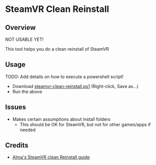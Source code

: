 ﻿# SteamVR Clean Reinstall

## Overview

NOT USABLE YET!

This tool helps you do a clean reinstall of SteamVR

## Usage

TODO: Add details on how to execute a powershell script!

* Download [steamvr-clean-reinstall.ps1](https://raw.githubusercontent.com/GeoMaciolek/steamvr-clean-reinstall/main/steamvr-clean-reinstall.ps1) (Right-click, Save as...)
* Run the above

## Issues

* Makes certain assumptions about install folders
  * This should be OK for SteamVR, but not for other games/apps if needed

## Credits

* [Alma's SteamVR clean Reinstall guide](https://steamcommunity.com/app/250820/discussions/2/1640917625015598552/)
